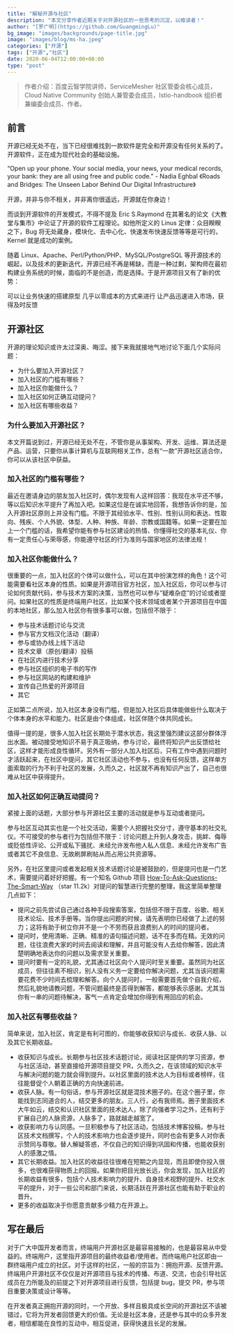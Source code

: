 ```yaml
---
title: "解秘开源与社区"
description: "本文分享作者近期关于对开源社区的一些思考的沉淀，以飨读者！"
author: "[罗广明](https://github.com/GuangmingLu)"
bg_image: "images/backgrounds/page-title.jpg"
image: "images/blog/ms-ha.jpeg"
categories: ["开源"]
tags: ["开源","社区"]
date: 2020-06-04T12:00:00+08:00
type: "post"
---
```


> 作者介绍：百度云智学院讲师，ServiceMesher 社区管委会核心成员，Cloud Native Community 创始人兼管委会成员，Istio-handbook 组织者兼编委会成员、作者。

## 前言

开源已经无处不在，当下已经很难找到一款软件是完全和开源没有任何关系的了。开源软件，正在成为现代社会的基础设施。

“Open up your phone. Your social media, your news, your medical records, your bank: they are all using free and public code.” - Nadia Eghbal 《Roads and Bridges: The Unseen Labor Behind Our Digital Infrastructure》

开源，并非与你不相关，并非离你很遥远，开源就在你身边！

而谈到开源软件的开发模式，不得不提及 Eric S.Raymond 在其著名的论文《大教堂与集市》中论证了开源的软件工程理论。如他所定义的 Linus 定律：众目睽睽之下，Bug 将无处藏身，模块化、去中心化、快速发布快速反馈等等是可行的，Kernel 就是成功的案例。

随着 Linux、Apache、Perl/Python/PHP、MySQL/PostgreSQL 等开源技术的崛起，以及技术的更新迭代，开源已经不再是稀缺，而是一种过剩，架构师在最初构建业务系统的时候，面临的不是创造，而是选择。于是开源项目又有了新的优势：

可以让业务快速的搭建原型
几乎以零成本的方式来进行
让产品迅速进入市场，获得及时反馈

## 开源社区

开源的理论知识或许太过深奥、晦涩。接下来我就接地气地讨论下面几个实际问题：

- 为什么要加入开源社区？
- 加入社区的门槛有哪些？
- 加入社区你能做什么？
- 加入社区如何正确互动提问？
- 加入社区有哪些收益？

### 为什么要加入开源社区？

本文开篇说到过，开源已经无处不在，不管你是从事架构、开发、运维、算法还是产品、运营，只要你从事计算机与互联网相关工作，总有“一款”开源社区适合你，你可以从该社区中获益。

### 加入社区的门槛有哪些？

最近在邀请身边的朋友加入社区时，偶尔发现有人这样回答：我现在水平还不够，等以后知识水平提升了再加入吧。如果这位是在诚实地回答，我想告诉你的是，加入开源社区原则上并没有门槛。不限于其经验水平、性别、性别认同和表达、性取向、残疾、个人外貌、体型、人种、种族、年龄、宗教或国籍等。如果一定要在加上一个门槛的话，我希望你能有参与社区建设的热情、你懂得社交的基本礼仪、你有一定责任心与荣辱感，你能遵守社区的行为准则与国家地区的法律法规！

### 加入社区你能做什么？

很重要的一点，加入社区的个体可以做什么，可以在其中扮演怎样的角色！这个可能需要看社区本身的性质。如果是开源项目官方社区，加入社区后，你可以参与讨论如何贡献代码，参与技术方案的决策，当然也可以参与“疑难杂症”的讨论或者提问。如果社区的性质是终端用户社区，比如某个技术领域或者某个开源项目在中国的本地社区，那么加入社区你有很多事可以做，包括但不限于：

- 参与技术话题讨论与交流
- 参与官方文档汉化活动（翻译）
- 参与或协办线上线下活动
- 技术文章（原创/翻译）投稿
- 在社区内进行技术分享
- 参与社区组织的电子书的写作
- 参与社区网站的构建和维护
- 宣传自己热爱的开源项目
- 其它

正如第二点所说，加入社区本身没有门槛，但是加入社区后具体能做些什么取决于个体本身的水平和能力。社区是由个体组成，社区伴随个体共同成长。

值得一提的是，很多人加入社区长期处于潜水状态，我这里强烈建议这部分群体浮出水面。被动接受地知识不易于真正吸纳，参与讨论，最终将知识产出反馈给社区，这样才能形成良性循环。另外有一部分人加入社区后，只有工作中遇到问题时才活跃起来，在社区中提问，其它社区活动也不参与，也没有任何反馈，这样单方面索取的行为不利于社区的发展，久而久之，社区就不再有知识产出了，自己也很难从社区中获得提升。

### 加入社区如何正确互动提问？

紧接上面的话题，大部分参与开源社区主要的活动就是参与互动或者提问。

参与社区互动其实也是一个社交活动，需要个人把握社交分寸，遵守基本的社交礼仪。不可接受的参与者行为包括但不限于：讨论问题上升到人身攻击，挑衅、侮辱或贬低性评论、公开或私下骚扰、未经允许发布他人私人信息、未经允许发布广告或者其它不良信息、无故刷屏刷帖从而占用公共资源等。

另外，在社区里提问或者发起相关技术话题讨论是被鼓励的，但是提问也是一门艺术，需要提问着好好把握。有一个知名 Github 项目 [How-To-Ask-Questions-The-Smart-Way](提问的智慧) （star 11.2k）对提问的智慧进行完整的整理，我这里简单整理几点如下：

- 提问之前先尝试自己通过各种手段搜索答案，包括但不限于百度、谷歌、相关技术论坛、技术手册等。当你提出问题的时候，请先表明你已经做了上述的努力；这将有助于树立你并不是一个不劳而获且浪费别人的时间的提问者。
- 提问时，使用清晰、正确、精准的语句描述问题，话不在多而在精。无效的问题，往往浪费大家的时间去阅读和理解，并且可能没有人去给你解答，因此清楚明确地表达你的问题以及需求至关重要。
- 提问时要有一定的礼貌，尤其通过社区向个人提问时至关重要。虽然同为社区成员，但往往素不相识，别人没有义务一定要给你解决问题，尤其当该问题需要花费不少时间去梳理和解答。向个人提问时，一般需要首先做个自我介绍，然后礼貌地请教问题，不管问题最终是否得到解答，都能够表示感谢。尤其当你有一串的问题待解决，客气一点肯定会增加你得到有用回应的机会。

### 加入社区有哪些收益？

简单来说，加入社区，肯定是有利可图的，你能够收获知识与成长、收获人脉、以及其它长期收益。

- 收获知识与成长。长期参与社区技术话题讨论，阅读社区提供的学习资源，参与社区活动，甚至直接给开源项目提交 PR，久而久之，在该领域的知识水平与解决问题的能力就会得到提升。以社区里面的技术达人为目标或者榜样，往往能督促个人朝着正确的方向快速前进。
- 收获人脉。有一句俗话，参与开源社区就是混技术圈子的。在这个圈子里，你能找到志同道合的人，结交更多的朋友。三人行，必有我师焉。圈子里面技术大牛如云，结交和认识社区里面的技术达人，除了向强者学习之外，还有利于扩展自己的人脉资源，人脉多了，路就越走越宽了。
- 收获影响力与认同感。一旦积极参与了社区活动，包括技术博客投稿，参与社区技术文档撰写，个人的技术影响力也会逐步提升，同时也会有更多人对你表示赞同与尊敬。替人解疑答惑，不仅自己的知识得到巩固和传播，也能收获别人的感激之情。
- 其它长期收益。加入社区的收益往往很难在短期之内显现，而且即使你投入很多，也很难获得物质上的回报。如果你把目光放长远，你会发现，加入社区的长期收益有很多，包括个人技术影响力的提升、自身技术视野的提升、社交水平的提升，对于一些公司和部门来说，长期活跃在开源社区也能有助于职业的晋升。
- 更多的收益取决于你愿意贡献多少精力在开源上。

## 写在最后

对于广大中国开发者而言，终端用户开源社区是最容易接触的，也是最容易从中受益的。终端用户，这里指开源项目的最终收益者/使用者。而终端用户社区即由一群终端用户成立的社区。对于这样的社区，一般的宗旨为：拥抱开源、反馈开源。终端用户开源社区不仅仅是对开源项目与技术的传播、布道、交流，也会引导社区成员在力所能及的前提之下对开源项目进行反馈，包括提 bug，提交 PR，参与项目重要决策或设计等等。

在开发者真正拥抱开源的同时，一个开放、多样且极具成长空间的开源社区不该被错过，它将为开发者回馈更大的价值。无论是社区本身，还是参与其中的众多开发者，相信都能在良性的互动中，相互促进，获得快速且长足的发展。

